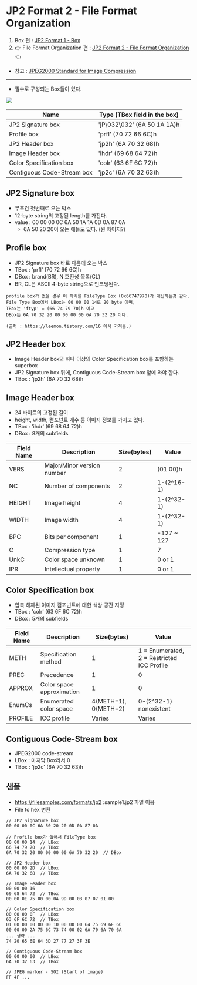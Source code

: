# JP2 Format 2 - File Format Organization
1. Box 편 : [JP2 Format 1 - Box]([20210723]_jp2_format_1_box.md)
2. 👉 File Format Organization 편 : [JP2 Format 2 - File Format Organization]([20210724]_jp2_format_2_file_format_organization.md) 👈
- 참고 : [JPEG2000 Standard for Image Compression](https://books.google.co.kr/books?id=r8bi4kHC_bQC&pg=PA220&lpg=PA220&dq=jp2+box&source=bl&ots=KEEEb8aqLd&sig=ACfU3U0oMUCiahmElH7hdjUFwIwOS0YM5w&hl=en&sa=X&ved=2ahUKEwj5w4bS4fjxAhWNLqYKHWOJDaIQ6AEwC3oECAIQAw#v=onepage&q=jp2%20box&f=false)

---

- 필수로 구성되는 Box들이 있다.

![](.%5B20210724%5D_jp2_format_2_file_format_organization_images/24d4d2d5.png)

| Name                       | Type (TBox field in the box) |
|----------------------------|------------------------------|
| JP2 Signature box          | 'jP\032\032' (6A 50 1A 1A)h  |
| Profile box                | 'prfl' (70 72 66 6C)h        |
| JP2 Header box             | 'jp2h' (6A 70 32 68)h        |
| Image Header box           | 'ihdr' (69 68 64 72)h        |
| Color Specification box    | 'colr' (63 6F 6C 72)h        |
| Contiguous Code-Stream box | 'jp2c' (6A 70 32 63)h        |

## JP2 Signature box
- 무조건 첫번째로 오는 박스
- 12-byte string의 고정된 length를 가진다.
- value : 00 00 00 0C 6A 50 1A 1A 0D 0A 87 0A
  - 6A 50 20 20이 오는 애들도 있다. (뭔 차이지?)

## Profile box
- JP2 Signature box 바로 다음에 오는 박스
- TBox : 'prfl' (70 72 66 6C)h
- DBox : brand(BR), N 호환성 목록(CL)
- BR, CL은 ASCII 4-byte string으로 인코딩된다.
```text
profile box가 없을 경우 이 자리를 FileType Box (0x66747970)가 대신하는것 같다. 
File Type Box에서 LBox는 00 00 00 14로 20 byte 이며, 
TBox는 'ftyp' = (66 74 79 70)h 이고 
DBox는 6A 70 32 20 00 00 00 00 6A 70 32 20 이다.

(출처 : https://leemon.tistory.com/16 에서 가져옴.)
```

## JP2 Header box
- Image Header box와 하나 이상의 Color Specification box를 포함하는 superbox
- JP2 Signature box 뒤에, Contiguous Code-Stream box 앞에 와야 한다.
- TBox : 'jp2h' (6A 70 32 68)h

## Image Header box
- 24 바이트의 고정된 길이
- height, width, 컴포넌트 개수 등 이미지 정보를 가지고 있다.
- TBox : 'ihdr' (69 68 64 72)h
- DBox : 8개의 subfields

| Field Name | Description                | Size(bytes) | Value      |
|------------|----------------------------|-------------|------------|
| VERS       | Major/Minor version number | 2           | (01 00)h   |
| NC         | Number of components       | 2           | 1-(2^16-1) |
| HEIGHT     | Image height               | 4           | 1-(2^32-1) |
| WIDTH      | Image width                | 4           | 1-(2^32-1) |
| BPC        | Bits per component         | 1           | -127 ~ 127 |
| C          | Compression type           | 1           | 7          |
| UnkC       | Color space unknown        | 1           | 0 or 1     |
| IPR        | Intellectual property      | 1           | 0 or 1     |

## Color Specification box
- 압축 해제된 이미지 컴포넌트에 대한 색상 공간 지정
- TBox : 'colr' (63 6F 6C 72)h
- DBox : 5개의 subfields

| Field Name | Description               | Size(bytes)          | Value                                      |
|------------|---------------------------|----------------------|--------------------------------------------|
| METH       | Specification method      | 1                    | 1 = Enumerated, 2 = Restricted ICC Profile |
| PREC       | Precedence                | 1                    | 0                                          |
| APPROX     | Color space approximation | 1                    | 0                                          |
| EnumCs     | Enumerated color space    | 4(METH=1), 0(METH=2) | 0-(2^32-1) nonexistent                     |
| PROFILE    | ICC profile               | Varies               | Varies                                     |

## Contiguous Code-Stream box
- JPEG2000 code-stream
- LBox : 마지막 Box라서 0
- TBox : 'jp2c' (6A 70 32 63)h

## 샘플
- https://filesamples.com/formats/jp2 :sample1.jp2 파일 이용
- File to hex 변환

```text
// JP2 Signature box
00 00 00 0C 6A 50 20 20 0D 0A 87 0A

// Profile box가 없어서 FileType box
00 00 00 14  // LBox
66 74 79 70  // TBox
6A 70 32 20 00 00 00 00 6A 70 32 20  // DBox 

// JP2 Header box
00 00 00 2D  // LBox
6A 70 32 68  // TBox

// Image Header box
00 00 00 16 
69 68 64 72  // TBox
00 00 0E 75 00 00 0A 9D 00 03 07 07 01 00

// Color Specification box
00 00 00 0F  // LBox
63 6F 6C 72  // TBox
01 00 00 00 00 00 10 00 00 00 64 75 69 6E 66 
00 00 00 2A 75 6C 73 74 00 02 6A 70 6A 70 6A 
... 생략 ...
74 20 65 6E 64 3D 27 77 27 3F 3E 

// Contiguous Code-Stream box
00 00 00 00  // LBox
6A 70 32 63  // TBox

// JPEG marker - SOI (Start of image)
FF 4F ...
```
